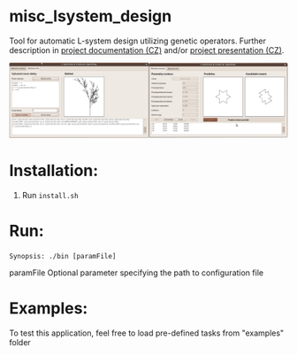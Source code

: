 # misc_lsystem_design
Tool for automatic L-system design utilizing genetic operators. Further description in [project documentation (CZ)](https://github.com/xbendl/misc_lsystem_design/blob/main/dokumentace.pdf) and/or [project presentation (CZ)](https://github.com/xbendl/misc_lsystem_design/blob/main/presentation.pdf).

![GUI](https://github.com/xbendl/misc_lsystem_design/blob/main/figx.png)

Installation:
=====
1) Run `install.sh`

Run:
=====
`Synopsis: ./bin [paramFile]`

  paramFile Optional parameter specifying the path to configuration file

Examples:
===========================
To test this application, feel free to load pre-defined tasks from "examples" folder
